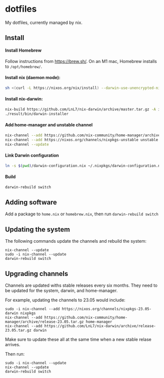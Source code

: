# dotfiles

My dotfiles, currently managed by nix.

## Install

#### Install Homebrew

Follow instructions from https://brew.sh/. On an M1 mac, Homebrew installs to `/opt/homebrew/`.

#### Install nix (daemon mode): 

```sh
sh <(curl -L https://nixos.org/nix/install) --darwin-use-unencrypted-nix-store-volume --daemon
```

#### Install nix-darwin:

```sh
nix-build https://github.com/LnL7/nix-darwin/archive/master.tar.gz -A installer
./result/bin/darwin-installer
```
        
#### Add home-manager and unstable channel 

```sh
nix-channel --add https://github.com/nix-community/home-manager/archive/master.tar.gz home-manager
nix-channel --add https://nixos.org/channels/nixpkgs-unstable unstable
nix-channel --update
```

#### Link Darwin configuration

```sh
ln -s $(pwd)/darwin-configuration.nix ~/.nixpkgs/darwin-configuration.nix
```

#### Build

```sh
darwin-rebuild switch
```

## Adding software

Add a package to `home.nix` or `homebrew.nix`, then run `darwin-rebuild switch`

## Updating the system

The following commands update the channels and rebuild the system:

```
nix-channel --update
sudo -i nix-channel --update
darwin-rebuild switch
```

## Upgrading channels

Channels are updated withs stable releases every six months. They need to be updated for the system, darwin, and home-manager.

For example, updating the channels to 23.05 would include:

```
sudo -i nix-channel --add https://nixos.org/channels/nixpkgs-23.05-darwin nixpkgs
nix-channel --add https://github.com/nix-community/home-manager/archive/release-23.05.tar.gz home-manager
nix-channel --add https://github.com/LnL7/nix-darwin/archive/release-23.05.tar.gz darwin
```

Make sure to update these all at the same time when a new stable relase arrives.

Then run:

```
sudo -i nix-channel --update
nix-channel --update
darwin-rebuild switch
```